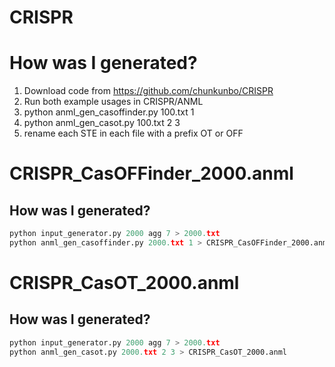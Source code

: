 # CRISPR

# How was I generated?
1. Download code from https://github.com/chunkunbo/CRISPR
2. Run both example usages in CRISPR/ANML
3. python anml_gen_casoffinder.py 100.txt 1
4. python anml_gen_casot.py 100.txt 2 3
5. rename each STE in each file with a prefix OT or OFF

# CRISPR_CasOFFinder_2000.anml

## How was I generated?

``` python
python input_generator.py 2000 agg 7 > 2000.txt
python anml_gen_casoffinder.py 2000.txt 1 > CRISPR_CasOFFinder_2000.anml
```

# CRISPR_CasOT_2000.anml

## How was I generated?
``` python
python input_generator.py 2000 agg 7 > 2000.txt
python anml_gen_casot.py 2000.txt 2 3 > CRISPR_CasOT_2000.anml
```

 